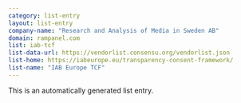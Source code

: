 ```yaml
---
category: list-entry
layout: list-entry
company-name: "Research and Analysis of Media in Sweden AB"
domain: rampanel.com
list: iab-tcf
list-data-url: https://vendorlist.consensu.org/vendorlist.json
list-home: https://iabeurope.eu/transparency-consent-framework/
list-name: "IAB Europe TCF"
---
```


This is an automatically generated list entry.
